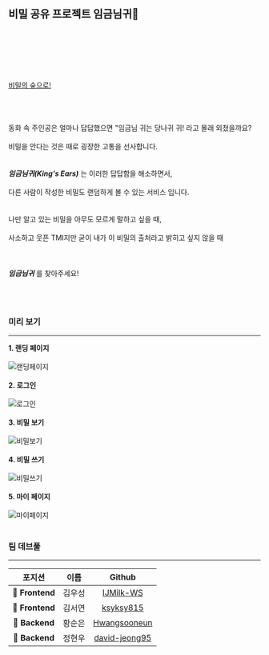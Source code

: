 </br></br></br> 
## 비밀 공유 프로젝트 임금님귀🐴</br></br></br></br></br>

[비밀의 숲으로!](https://kingdonkey.site/)</br></br></br></br>

동화 속 주인공은 얼마나 답답했으면 "임금님 귀는 당나귀 귀! 라고 몰래 외쳤을까요?</br></br>
비밀을 안다는 것은 때로 굉장한 고통을 선사합니다.
</br></br></br>
***임금님귀(King's Ears)*** 는 이러한 답답함을 해소하면서, </br></br>
다른 사람이 작성한 비밀도 랜덤하게 볼 수 있는 서비스 입니다.
</br></br></br>
나만 알고 있는 비밀을 아무도 모르게 말하고 싶을 때, </br></br>
사소하고 웃픈 TMI지만 굳이 내가 이 비밀의 출처라고 밝히고 싶지 않을 때
</br></br></br></br>
***임금님귀*** 를 찾아주세요!
</br></br></br></br>

### 미리 보기
***

**1. 랜딩 페이지**
</br></br>
![랜딩페이지](https://user-images.githubusercontent.com/78010395/122497868-120cd700-d029-11eb-80d3-c47097da496b.gif)
</br></br>
**2. 로그인**
</br></br>
![로그인](https://user-images.githubusercontent.com/78010395/122498257-bd1d9080-d029-11eb-84f8-dda3aae3a591.gif)
</br></br>
**3. 비밀 보기**
</br></br>
![비밀보기](https://user-images.githubusercontent.com/78010395/122498556-4af97b80-d02a-11eb-9e03-cf972a98ed86.gif)
</br></br>
**4. 비밀 쓰기**
</br></br>
![비밀쓰기](https://user-images.githubusercontent.com/78010395/122498729-9a3fac00-d02a-11eb-952d-b70a6c13c51d.gif)
</br></br>
**5. 마이 페이지**
</br></br>
![마이페이지](https://user-images.githubusercontent.com/78010395/122498933-f1de1780-d02a-11eb-8926-a57bb1debb8d.gif)
</br></br>

### 팀 데브풀
***
| 포지션 | 이름 | Github |
|:----------:|:----------:|:----------:|
| 🧡 **Frontend** | 김우성 | [IJMilk-WS](https://github.com/IJMilk-WS) |
| 🧡 **Frontend** | 김서연 | [ksyksy815](https://github.com/ksyksy815) |
| 💜 **Backend** | 황순은 | [Hwangsooneun](https://github.com/Hwangsooneun) |
| 💜 **Backend** | 정현우 | [david-jeong95](https://github.com/david-Jeong95) |

